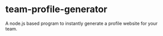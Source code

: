 # team-profile-generator
A node.js based program to instantly generate a profile website for your team. 
